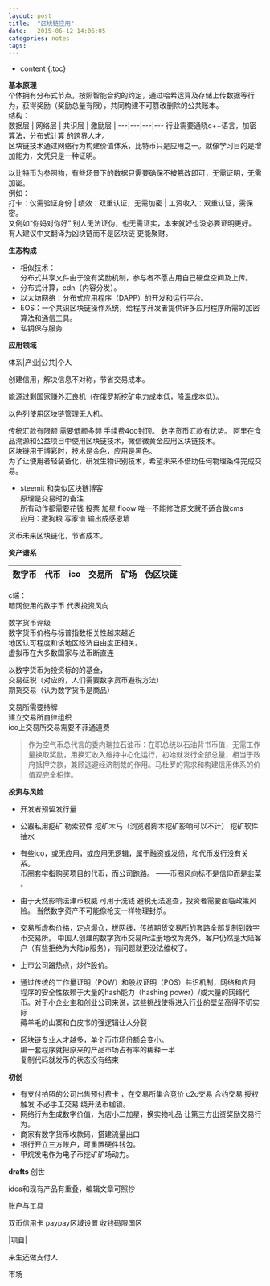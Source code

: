 ```yaml
---
layout: post
title:  "区块链应用"
date:   2015-06-12 14:06:05
categories: notes
tags:
---
```


* content
{:toc}


**基本原理**   
个体拥有分布式节点，按照智能合约的约定，通过哈希运算及存储上传数据等行为，获得奖励（奖励总量有限），共同构建不可篡改删除的公共账本。   
结构：  
数据层 | 网络层 | 共识层 | 激励层 |
---|---|---|---
行业需要通晓c++语言，加密算法，分布式计算 的跨界人才。   
区块链技术通过网络行为构建价值体系，比特币只是应用之一。就像学习目的是增加能力，文凭只是一种证明。   




以比特币为参照物，有些场景下的数据只需要确保不被篡改即可，无需证明，无需加密。  
例如：   
打卡：仅需验证身份 | 绩效：双重认证，无需加密 | 工资收入：双重认证，需保密。  
又例如“你妈对你好” 别人无法证伪，也无需证实，本来就好也没必要证明更好。    
有人建议中文翻译为凶块链而不是区块链 更能聚财。

**生态构成**   
 - 相似技术：  
分布式共享文件由于没有奖励机制，参与者不愿占用自己硬盘空间及上传。  
 - 分布式计算，cdn（内容分发）。   
 - 以太坊网络：分布式应用程序（DAPP）的开发和运行平台。     
 - EOS：一个共识区块链操作系统，给程序开发者提供许多应用程序所需的加密算法和通信工具。  
 - 私钥保存服务   

**应用领域**   

体系|产业|公共|个人  


创建信用，解决信息不对称，节省交易成本。   

能源过剩国家赚外汇良机（在俄罗斯挖矿电力成本低，降温成本低）。  

以色列使用区块链管理无人机。  

传统汇款有限额 需要低额多频 手续费4oo封顶。 数字货币汇款有优势。
阿里在食品溯源和公益项目中使用区块链技术，微信微黄金应用区块链技术。  
区块链用于博彩时，技术是金色，应用是黑色。  
为了让使用者轻装备化，研发生物识别技术，希望未来不借助任何物理条件完成交易。    

- steemit 和类似区块链博客   
原理是交易时的备注  
所有动作都需要花钱  投票 加星 floow  唯一不能修改原文就不适合做cms  
 应用：撒狗粮 写家谱  输出成感恩墙  

货币未来区块链化，节省成本。  

**资产谱系**   

数字币|代币|ico|交易所|矿场|伪区块链   
---|---|---|---|---|---  

c端：  
暗网使用的数字币 代表投资风向  

数字货币评级  
数字货币价格与标普指数相关性越来越近   
地区认可程度和该地区经济自由度正相关。    
虚拟币在大多数国家与法币断直连   

以数字货币为投资标的的基金，   
交易征税（对应的，人们需要数字货币避税方法）  
期货交易（认为数字货币是商品）  

交易所需要持牌  
建立交易所自律组织  
ico上交易所交易需要不菲通道费  

> 作为空气币总代言的委内瑞拉石油币：在职总统以石油背书币值，无需工作量换取奖励，用换汇收入维持中心化运行，初始就发行全部总量，相当于政府抵押贷款，兼顾逃避经济制裁的作用。马杜罗的需求和构建信用体系的价值观完全相悖。  


**投资与风险**   
- 开发者预留发行量
- 公器私用挖矿  勒索软件  挖矿木马（浏览器脚本挖矿影响可以不计）  挖矿软件抽水
- 有些ico，或无应用，或应用无逻辑，属于融资或发债，和代币发行没有关系。   
币圈套牢指购买项目的代币，而公司跑路。 ——币圈风向标不是信仰而是韭菜 。  


- 由于天然影响法津币权威 可用于洗钱 避税无法追查，投资者需要面临政策风险。
当然数字资产不可能像枪支一样物理封杀。    
- 交易所虚构价格，定点爆仓，拔网线，传统期货交易所的套路全部复制到数字币交易所。 中国人创建的数字货币交易所注册地改为海外，客户仍然是大陆客户（有些拒绝为大陆ip服务），有问题就更没法维权了。  
- 上市公司蹭热点，炒作股价。  

- 通过传统的工作量证明（POW）和股权证明（POS）共识机制，网络和应用程序的安全性依赖于大量的hash能力（hashing power）/或大量的网络代币。对于小企业主和创业公司来说，这些挑战使得进入行业的壁垒高得不切实际   
 薅羊毛的山寨和白皮书的强逻辑让人分裂
 - 区块链专业人才越多，单个币市场份额会变小。   
 编一套程序就把原来的产品市场占有率的稀释一半  
 复制代码就发币的状态没有结束   

 **初创**

 - 有支付拍照的公司出售预付费卡 ，在交易所集合竞价 c2c交易 合约交易 授权触发 不必手工交易 绕开法币枷锁。  
 -  网络行为生成数字价值，为店小二加星，换实物礼品  让第三方出资奖励交易行为。  
 - 商家有数字货币收款码，搭建流量出口  
 - 银行开立三方账户，可重置硬件钱包。  
 - 甲烷发电作为电子币挖矿矿场动力。  

**drafts**
创世

idea和现有产品有重叠，编辑文章可照抄

账户与工具  

双币信用卡 paypay区域设置 收钱码限国区     

|项目|  

来生还做支付人  


市场  
